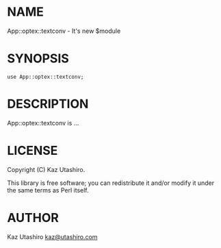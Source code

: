# NAME

App::optex::textconv - It's new $module

# SYNOPSIS

    use App::optex::textconv;

# DESCRIPTION

App::optex::textconv is ...

# LICENSE

Copyright (C) Kaz Utashiro.

This library is free software; you can redistribute it and/or modify
it under the same terms as Perl itself.

# AUTHOR

Kaz Utashiro <kaz@utashiro.com>
